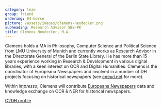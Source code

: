 ```yaml
---
category: team
group: friend
ordering: 04-morse
picture: /assets/images/clemens-neudecker.png
subheading: Research Advisor SBB-PK
title: Clemens Neudecker, M.A.
---
```


Clemens holds a MA in Philosophy, Computer Science and Political Science from LMU University of Munich and currently works as Research Advisor in the Directorate General of the Berlin State Library. He has more than 15 years experience working in Research & Development in various digital libraries, with a keen interest on OCR and Digital Humanities. Clemens is the coordinator of Europeana Newspapers and involved in a number of DH projects focusing on historical newspapers (see [cneud.net](https://cneud.net/) for more).

Within *impresso*, Clemens will contribute [Europeana Newspapers](http://www.europeana-newspapers.eu/) data and knowledge exchange on OCR & NER for historical newspapers.

[C2DH profile](https://www.c2dh.uni.lu/people/christopher-morse)
